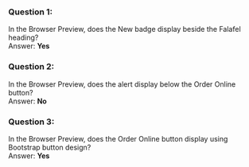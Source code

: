 ### Question 1:

In the Browser Preview, does the New badge display beside the Falafel heading?\
Answer: **Yes**

### Question 2:

In the Browser Preview, does the alert display below the Order Online button?\
Answer: **No**

### Question 3:

In the Browser Preview, does the Order Online button display using Bootstrap button design?\
Answer: **Yes**
